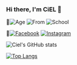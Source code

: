 ### Hi there, I'm CiEL 👋

<!--
**CielCiel1/CielCiel1** is a ✨ _special_ ✨ repository because its `README.md` (this file) appears on your GitHub profile.

Here are some ideas to get you started:

- 🔭 I’m currently working on ...
- 🌱 I’m currently learning ...
- 👯 I’m looking to collaborate on ...
- 🤔 I’m looking for help with ...
- 💬 Ask me about ...
- 📫 How to reach me: ...
- 😄 Pronouns: ...
- ⚡ Fun fact: ...
-->
🌱![Age](https://img.shields.io/badge/Age-20-informational) ![From](https://img.shields.io/badge/From-HaTinh-informational)  ![School](https://img.shields.io/badge/School-National%20Economics%20University-informational) 

👯[![Facebook](https://img.shields.io/badge/Facebook-__-informational)](https://www.facebook.com/cieltrantrang/) [![Instagram](https://img.shields.io/badge/Instagram-__-informational)](https://www.instagram.com/ciel._.tr/)

![Ciel's GitHub stats](https://github-readme-stats.vercel.app/api?username=CielCiel1&show_icons=true&theme=radical)

[![Top Langs](https://github-readme-stats.vercel.app/api/top-langs/?username=CielCiel1&show_icons=true&theme=radical)](https://github.com/CielCiel1/github-readme-stats)




